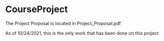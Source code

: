 # CourseProject

The Project Proposal is located in Project_Proposal.pdf

As of 10/24/2021, this is the only work that has been done on this project



<!-- Please fork this repository and paste the github link of your fork on Microsoft CMT. Detailed instructions are on Coursera under Week 1: Course Project Overview/Week 9 Activities. -->
